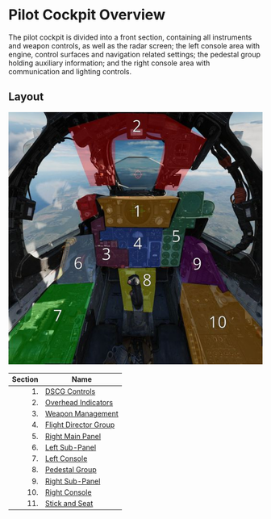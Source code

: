 # Pilot Cockpit Overview

The pilot cockpit is divided into a front section, containing all instruments
and weapon controls, as well as the radar screen; the left console area with
engine, control surfaces and navigation related settings; the pedestal group
holding auxiliary information; and the right console area with communication and
lighting controls.

## Layout

![Layout](../../img/pilot_pit_overview.jpg)

| Section | Name                                              |
| ------: | ------------------------------------------------- |
|      1. | [DSCG Controls](dcsg_controls.md)                 |
|      2. | [Overhead Indicators](overhead_indicators.md)     |
|      3. | [Weapon Management](weapon_management.md)         |
|      4. | [Flight Director Group](flight_director_group.md) |
|      5. | [Right Main Panel](right_main_panel.md)           |
|      6. | [Left Sub-Panel](left_sub_panel.md)               |
|      7. | [Left Console](left_console/overview.md)          |
|      8. | [Pedestal Group](pedestal_group.md)               |
|      9. | [Right Sub-Panel](right_sub_panel.md)             |
|     10. | [Right Console](right_console/overview.md)        |
|     11. | [Stick and Seat](stick_seat.md)                   |
